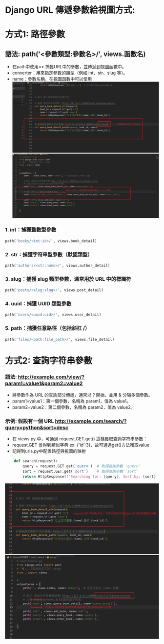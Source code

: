 # Django URL 傳遞參數給視圖方式:

# 方式1: 路徑參數
## 語法: path('<參數類型:參數名>/', views.函數名)
- 在path中使用<> 捕獲URL中的參數，並傳遞到視圖函數中。
- converter：用來指定參數的類型（例如 int、str、slug 等）。
- name：參數名稱，在視圖函數中可以使用
![視圖](筆記圖/路徑傳參03.png)
![url配置](筆記圖/路徑傳參02.png)


### 1. int：捕獲整數型參數
``` python
path('books/<int:id>/', views.book_detail)
```
### 2. str：捕獲字符串型參數（默認類型）
``` python
path('authors/<str:name>/', views.author_detail)
```
### 3. slug：捕獲 slug 類型參數，通常用於 URL 中的標識符
``` python
path('posts/<slug:slug>/', views.post_detail)
```
### 4. uuid：捕獲 UUID 類型參數
``` python
path('users/<uuid:uid>/', views.user_detail)
```
### 5. path：捕獲任意路徑（包括斜杠 /）
``` python
path('files/<path:file_path>/', views.file_detail)
```

# 方式2: 查詢字符串參數 
### 語法: http://example.com/view/?param1=value1&param2=value2
- 將參數作為 URL 的查詢部分傳遞，通常以 ? 開始，並用 & 分隔多個參數。
- param1=value1：第一個參數，名稱為 param1，值為 value1。
- param2=value2：第二個參數，名稱為 param2，值為 value2。

### 示例: 假設有一個 URL http://example.com/search/?query=python&sort=desc
- 在 views.py 中，可通過 request.GET.get() 這樣獲取查詢字符串參數：
- request.GET 會得到類似字典 ex: {'id':3}，故可通過get()方法獲取value
- 記得到urls.py中配置路徑與視圖的映射
``` python
    def search(request):
        query = request.GET.get('query')  # 取得查詢參數 'query'
        sort = request.GET.get('sort')    # 取得查詢參數 'sort'
        return HttpResponse(f'Searching for: {query}, Sort by: {sort}')
```        
![傳參01](筆記圖/查詢字符傳參.png)
![傳參02](筆記圖/url傳參02.png)   



    